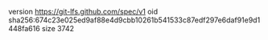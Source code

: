 version https://git-lfs.github.com/spec/v1
oid sha256:674c23e025ed9af88e4d9cbb10261b541533c87edf297e6daf91e9d1448fa616
size 3742
